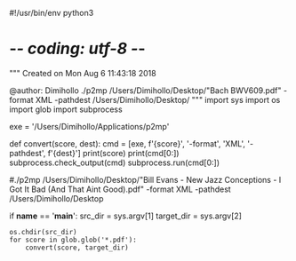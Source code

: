 #!/usr/bin/env python3
# -*- coding: utf-8 -*-
"""
Created on Mon Aug  6 11:43:18 2018

@author: Dimihollo ./p2mp /Users/Dimihollo/Desktop/"Bach BWV609.pdf" -format XML -pathdest /Users/Dimihollo/Desktop/
"""
import sys
import os
import glob
import subprocess

exe = '/Users/Dimihollo/Applications/p2mp'

def convert(score, dest):
    cmd = [exe, f'{score}', '-format', 'XML', '-pathdest', f'{dest}']
    print(score)
    print(cmd[0:])
    subprocess.check_output(cmd)
    subprocess.run(cmd[0:])
    
#./p2mp /Users/Dimihollo/Desktop/"Bill Evans - New Jazz Conceptions - I Got It Bad (And That Aint Good).pdf" -format XML -pathdest /Users/Dimihollo/Desktop    

if __name__ == '__main__':
    src_dir = sys.argv[1]
    target_dir = sys.argv[2]
    
    os.chdir(src_dir)
    for score in glob.glob('*.pdf'):
        convert(score, target_dir)
